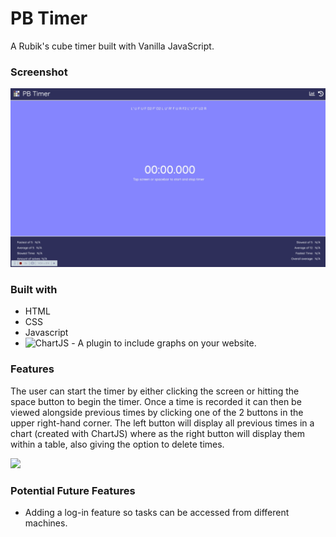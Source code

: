 # PB Timer

A Rubik's cube timer built with Vanilla JavaScript.

### Screenshot

![](src/images/rubiks.gif)

### Built with

- HTML
- CSS
- Javascript
- ![ChartJS](https://www.chartjs.org/) - A plugin to include graphs on your website.

### Features

The user can start the timer by either clicking the screen or hitting the space button to begin the timer. Once a time is recorded it can then be viewed alongside previous times by clicking one of the 2 buttons in the upper right-hand corner. The left button will display all previous times in a chart (created with ChartJS) where as the right button will display them within a table, also giving the option to delete times.

![](src/images/timesAndChart.gif)



### Potential Future Features

- Adding a log-in feature so tasks can be accessed from different machines.
